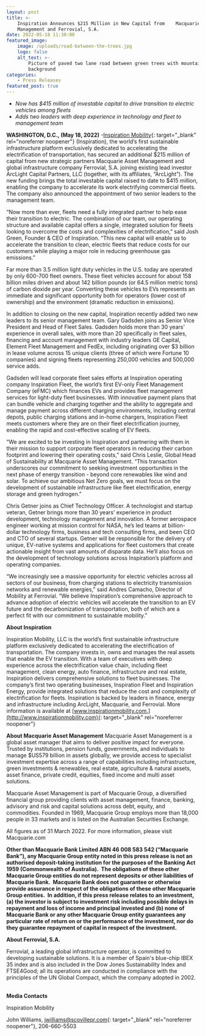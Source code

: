 ```yaml
---
layout: post
title: >-
    Inspiration Announces $215 Million in New Capital from    Macquarie Asset
    Management and Ferrovial, S.A.   
date: 2022-05-18 11:30:00
featured_image:
    image: /uploads/road-between-the-trees.jpg
    logo: false
    alt_text: >-
        Picture of paved two lane road between green trees with mountains in the
        background
categories:
    - Press Releases
featured_post: true
---
```

* *Now has $415 million of investable capital to drive transition to electric vehicles among fleets*&nbsp;
* *Adds two leaders with deep experience in technology and fleet to management team*&nbsp;

**WASHINGTON, D.C., (May 18, 2022)** -[Inspiration Mobility](http://www.inspirationmobility.com/){: target="_blank" rel="noreferrer noopener"} (Inspiration), the world’s first sustainable infrastructure platform exclusively dedicated to accelerating the electrification of transportation, has secured an additional $215 million of capital from new strategic partners Macquarie Asset Management and global infrastructure company Ferrovial, S.A. joining existing lead investor ArcLight Capital Partners, LLC (together, with its affiliates, “ArcLight”). The new funding brings the total investable capital raised to date to $415 million, enabling the company to accelerate its work electrifying commercial fleets. The company also announced the appointment of two senior leaders to the management team.

“Now more than ever, fleets need a fully integrated partner to help ease their transition to electric. The combination of our team, our operating structure and available capital offers a single, integrated solution for fleets looking to overcome the costs and complexities of electrification,” said Josh Green, Founder & CEO of Inspiration. “This new capital will enable us to accelerate the transition to clean, electric fleets that reduce costs for our customers while playing a major role in reducing greenhouse gas emissions.”

Far more than 3.5 million light duty vehicles in the U.S. today are operated by only 600-700 fleet owners. These fleet vehicles account for about 158 billion miles driven and about 142 billion pounds (or 64.5 million metric tons) of carbon dioxide per year. Converting these vehicles to EVs represents an immediate and significant opportunity both for operators (lower cost of ownership) and the environment (dramatic reduction in emissions).&nbsp;

In addition to closing on the new capital, Inspiration recently added two new leaders to its senior management team. Gary Gadsden joins as Senior Vice President and Head of Fleet Sales. Gadsden holds more than 30 years’ experience in overall sales, with more than 20 specifically in fleet sales, financing and account management with industry leaders GE Capital, Element Fleet Management and FedEx, including originating over $3 billion in lease volume across 15 unique clients (three of which were Fortune 10 companies) and signing fleets representing 250,000 vehicles and 500,000 service adds.

Gadsden will lead corporate fleet sales efforts at Inspiration operating company Inspiration Fleet, the world’s first EV-only Fleet Management Company (eFMC) which finances EVs and provides fleet management services for light-duty fleet businesses. With innovative payment plans that can bundle vehicle and charging together and the ability to aggregate and manage payment across different charging environments, including central depots, public charging stations and in-home chargers, Inspiration Fleet meets customers where they are on their fleet electrification journey, enabling the rapid and cost-effective scaling of EV fleets.

“We are excited to be investing in Inspiration and partnering with them in their mission to support corporate fleet operators in reducing their carbon footprint and lowering their operating costs,” said Chris Leslie, Global Head of Sustainability at Macquarie Asset Management. “This transaction underscores our commitment to seeking investment opportunities in the next phase of energy transition - beyond core renewables like wind and solar. To achieve our ambitious Net Zero goals, we must focus on the development of sustainable infrastructure like fleet electrification, energy storage and green hydrogen.”

Chris Getner joins as Chief Technology Officer. A technologist and startup veteran, Getner brings more than 30 years’ experience in product development, technology management and innovation. A former aerospace engineer working at mission control for NASA, he’s led teams at billion-dollar technology firms, business and tech consulting firms, and been CEO and CTO of several startups. Getner will be responsible for the delivery of unique, EV-native systems and applications for fleet customers that create actionable insight from vast amounts of disparate data. He’ll also focus on the development of technology solutions across Inspiration’s platform and operating companies. &nbsp;

“We increasingly see a massive opportunity for electric vehicles across all sectors of our business, from charging stations to electricity transmission networks and renewable energies,” said Andres Camacho, Director of Mobility at Ferrovial. “We believe Inspiration’s comprehensive approach to advance adoption of electric vehicles will accelerate the transition to an EV future and the decarbonization of transportation, both of which are a perfect fit with our commitment to sustainable mobility.”

**About Inspiration&nbsp;**&nbsp;

Inspiration Mobility, LLC is the world’s first sustainable infrastructure platform exclusively dedicated to accelerating the electrification of transportation. The company invests in, owns and manages the real assets that enable the EV transition. With a team of executives with deep experience across the electrification value chain, including fleet management, clean energy, auto finance, infrastructure and real estate, Inspiration delivers comprehensive solutions to fleet businesses. The company’s first two operating businesses, Inspiration Fleet and Inspiration Energy, provide integrated solutions that reduce the cost and complexity of electrification for fleets. Inspiration is backed by leaders in finance, energy and infrastructure including ArcLight, Macquarie, and Ferrovial. More information is available at [www.inspirationmobility.com.](http://www.inspirationmobility.com){: target="_blank" rel="noreferrer noopener"}&nbsp;

**About Macquarie Asset Management**&nbsp;Macquarie Asset Management is a global asset manager that aims to deliver positive impact for everyone. Trusted by institutions, pension funds, governments, and individuals to manage $US579 billion in assets globally, we provide access to specialist investment expertise across a range of capabilities including infrastructure, green investments & renewables, real estate, agriculture & natural assets, asset finance, private credit, equities, fixed income and multi asset solutions.&nbsp;&nbsp;

Macquarie Asset Management is part of Macquarie Group, a diversified financial group providing clients with asset management, finance, banking, advisory and risk and capital solutions across debt, equity, and commodities. Founded in 1969, Macquarie Group employs more than 18,000 people in 33 markets and is listed on the Australian Securities Exchange.

All figures as of 31 March 2022. For more information, please visit Macquarie.com

**Other than Macquarie Bank Limited ABN 46 008 583 542 (“Macquarie Bank”), any Macquarie Group entity noted in this press release is not an authorised deposit-taking institution for the purposes of the Banking Act 1959 (Commonwealth of Australia).&nbsp; The obligations of these other Macquarie Group entities do not represent deposits or other liabilities of Macquarie Bank.&nbsp; Macquarie Bank does not guarantee or otherwise provide assurance in respect of the obligations of these other Macquarie Group entities.&nbsp; In addition, if this press release relates to an investment, (a) the investor is subject to investment risk including possible delays in repayment and loss of income and principal invested and (b) none of Macquarie Bank or any other Macquarie Group entity guarantees any particular rate of return on or the performance of the investment, nor do they guarantee repayment of capital in respect of the investment.**

**About Ferrovial, S.A.**&nbsp;

Ferrovial, a leading global infrastructure operator, is committed to developing sustainable solutions. It is a member of Spain's blue-chip IBEX 35 index and is also included in the Dow Jones Sustainability Index and FTSE4Good; all its operations are conducted in compliance with the principles of the UN Global Compact, which the company adopted in 2002. &nbsp;

**Media Contacts**

Inspiration Mobility&nbsp;

John Williams, [jwilliams@scovillepr.com](mailto:jwilliams@scovillepr.com){: target="_blank" rel="noreferrer noopener"}, 206-660-5503